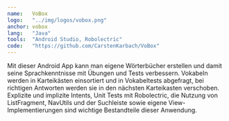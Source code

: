 ```yaml
---
name:   VoBox
logo:   "../img/logos/vobox.png"
anchor: vobox
lang:   "Java"
tools:  "Android Studio, Robolectric"
code:   "https://github.com/CarstenKarbach/VoBox"
---
```

Mit dieser Android App kann man eigene Wörterbücher erstellen und damit seine Sprachkenntnisse
mit Übungen und Tests verbessern. Vokabeln werden in Karteikästen einsortiert und in Vokabeltests
abgefragt, bei richtigen Antworten werden sie in den nächsten Karteikasten verschoben.
Explizite und implizite Intents, Unit Tests mit Robolectric, die Nutzung von ListFragment, NavUtils
und der Suchleiste sowie eigene View-Implementierungen sind wichtige Bestandteile dieser Anwendung.
